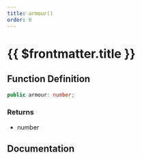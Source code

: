 ```yaml
---
title: armour()
order: 0
---
```


# {{ $frontmatter.title }}

<!--@include: ./armour_partial_header.md-->

## Function Definition

```ts
public armour: number;
```

### Returns

* number

## Documentation

<!--@include: ./armour_partial_footer.md-->
